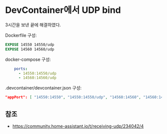 # DevContainer에서 UDP bind

3시간을 보낸 끝에 해결하였다.

Dockerfile 구성:

```dockerfile
EXPOSE 14550 14550/udp
EXPOSE 14560 14560/udp
```

docker-compose 구성:

```yaml
    ports:
      - 14550:14550/udp
      - 14560:14560/udp
```

.devcontainer/devcontainer.json 구성:

```json
"appPort": [ "14550:14550", "14550:14550/udp", "14560:14560", "14560:14560/udp" ]
```

## 참조

- https://community.home-assistant.io/t/receiving-udp/234042/4